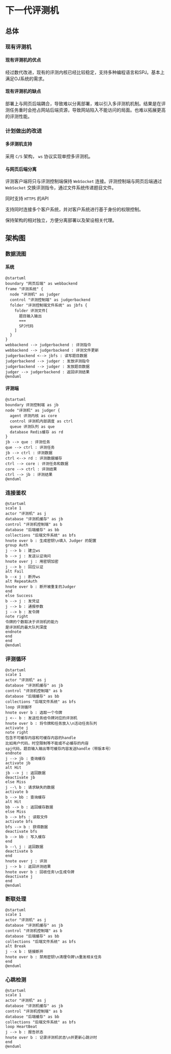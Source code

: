 # 下一代评测机

## 总体

### 现有评测机

#### 现有评测机的优点

经过数代改进，现有的评测内核已经比较稳定，支持多种编程语言和SPJ。基本上满足OJ系统的需求。

#### 现有评测机的缺点

部署上与网页后端耦合，导致难以分离部署，难以引入多评测机机制。结果是在评测任务重时会抢占网站后端资源，导致网站陷入不能访问的局面。也难以拓展更高的评测性能。

### 计划做出的改进

#### 多评测机支持

采用 `C/S` 架构， `ws` 协议实现单控多评测机。

#### 与网页后端分离

评测客户端将只与评测控制端保持 `WebSocket` 连接。评测控制端与网页后端通过 `WebSocket` 交换评测指令，通过文件系统传递题目文件。

同时支持 `HTTPS` 的API

支持同时连接多个客户系统，并对客户系统进行基于身份的权限控制。

保持架构的相对独立，方便分离部署以及架设相关代理。

## 架构图

### 数据流图

#### 系统

```puml
@startuml
boundary "网页后端" as webbackend
frame "评测系统" {
  node "评测机" as judger
  control "评测控制端" as judgerbackend
  folder "评测控制端文件系统" as jbfs {
    folder 评测文件[
      题目输入输出
      ===
      SPJ代码
    ]
  }
}
webbackend --> judgerbackend : 评测指令
webbackend --> judgerbackend : 评测文件更新
judgerbackend <--> jbfs : 读写题目数据
judgerbackend --> judger : 发放评测指令
judgerbackend --> judger : 发放题目数据
judger --> judgerbackend : 返回评测结果
@enduml
```

#### 评测端

```puml
@startuml
boundary 评测控制端 as jb
node "评测机" as judger {
  agent 评测内核 as core
  control 评测机内部调度 as ctrl
  queue 评测队列 as que
  database Redis缓存 as rd
}
jb --> que : 评测任务
que --> ctrl : 评测任务
jb --> ctrl : 评测数据
ctrl <--> rd : 评测数据缓存
ctrl --> core : 评测任务和数据
core --> ctrl : 评测结果
ctrl --> jb : 评测结果
@enduml
```

### 连接鉴权

```puml
@startuml
scale 1
actor "评测机" as j
database "评测机缓存" as jb
control "评测机控制端" as b
database "后端缓存" as bb
collections "后端文件系统" as bfs
hnote over b : 生成密钥\n填入 Judger 的配置
group Auth
j --> b : 建立ws
b --> j : 发送认证询问
hnote over j : 用密钥加密
j --> b : 回应认证
alt Fail
b --x j : 断开ws
alt RepeatAuth
hnote over b : 断开被重复的Judger
end
else Success
b --> j : 发凭证
j --> b : 通报参数
j --> b : 发令牌
note right
令牌的个数取决于评测机的能力
是评测机的最大队列深度
endnote
end
end
@enduml
```

### 评测循环

```puml
@startuml
scale 1
actor "评测机" as j
database "评测机缓存" as jb
control "评测机控制端" as b
database "后端缓存" as bb
collections "后端文件系统" as bfs
loop 评测循环
hnote over b : 选取一个令牌
j <-- b : 发送任务给令牌对应的评测机
hnote over b : 将令牌和任务放入\n活动任务队列
activate j
note right
包含不可缓存内容和可缓存内容的handle
比如用户代码，时空限制等不能或不必缓存的内容
spj代码，题目输入输出等可缓存内容发送handle（带版本号）
endnote
j --> jb : 查询缓存
activate jb
alt Hit
jb --> j : 返回数据
deactivate jb
else Miss
j --\ b : 请求缺失的数据
activate b
b --> bb : 查询缓存
alt Hit
bb --> b : 返回缓存数据
else Miss
b --> bfs : 读取文件
activate bfs
bfs --> b : 获得数据
deactivate bfs
b --> bb : 写入缓存
end
b --\ j : 返回数据
deactivate b
end
hnote over j : 评测
j --> b : 返回评测结果
hnote over b : 回收任务\n生成令牌
deactivate j
end
@enduml
```

### 断联处理

```puml
@startuml
scale 1
actor "评测机" as j
database "评测机缓存" as jb
control "评测机控制端" as b
database "后端缓存" as bb
collections "后端文件系统" as bfs
alt Break
j --x b : 链接断开
hnote over b : 禁用密钥\n清理令牌\n重发相关任务
end
@enduml
```

### 心跳检测

```puml
@startuml
scale 1
actor "评测机" as j
database "评测机缓存" as jb
control "评测机控制端" as b
database "后端缓存" as bb
collections "后端文件系统" as bfs
loop HeartBeat
j --> b : 报告状态
hnote over b : 记录评测机状态\n并更新心跳计时
end
@enduml
```
